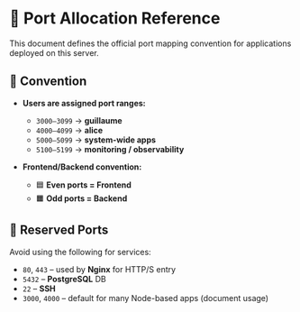 # 📡 Port Allocation Reference

This document defines the official port mapping convention for applications deployed on this server.

## 📐 Convention

- **Users are assigned port ranges:**
  - `3000–3099` → **guillaume**
  - `4000–4099` → **alice**
  - `5000–5099` → **system-wide apps**
  - `5100–5199` → **monitoring / observability**

- **Frontend/Backend convention:**
  - 🟦 **Even ports = Frontend**
  - 🟧 **Odd ports = Backend**

## 🧠 Reserved Ports

Avoid using the following for services:

- `80`, `443` – used by **Nginx** for HTTP/S entry
- `5432` – **PostgreSQL** DB
- `22` – **SSH**
- `3000`, `4000` – default for many Node-based apps (document usage)
